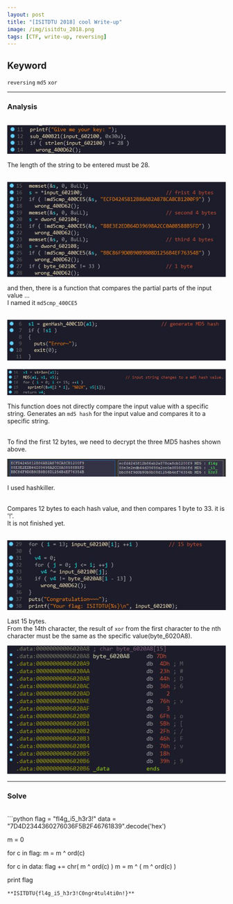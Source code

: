 ```yaml
---
layout: post
title: "[ISITDTU 2018] cool Write-up"
image: /img/isitdtu_2018.png
tags: [CTF, write-up, reversing]
---
```


## Keyword
`reversing` `md5` `xor`

---
### Analysis

<br>

<center><img src="/img/isitdtu_cool_1.JPG" class="effect"></center>

The length of the string to be entered must be 28.
<br><br>

<center><img src="/img/isitdtu_cool_2.JPG" class="effect"></center>

and then, there is a function that compares the partial parts of the input value ...<br>
I named it `md5cmp_400CE5`<br><br>

<center><img src="/img/isitdtu_cool_3.JPG" class="effect"></center><br>

<center><img src="/img/isitdtu_cool_4.JPG" class="effect"></center>

This function does not directly compare the input value with a specific string. Generates an `md5 hash` for the input value and compares it to a specific string.<br><br>

To find the first 12 bytes, we need to decrypt the three MD5 hashes shown above.

<center><img src="/img/isitdtu_cool_5.JPG" class="effect"></center>

I used hashkiller.<br><br>

Compares 12 bytes to each hash value, and then compares 1 byte to 33. it is '!'.<br>
It is not finished yet.<br>
<br>

<center><img src="/img/isitdtu_cool_6.JPG" class="effect"></center>

Last 15 bytes.<br>
From the 14th character, the result of `xor` from the first character to the nth character must be the same as the specific value(byte_6020A8).<br>

<center><img src="/img/isitdtu_cool_7.JPG" class="effect"></center>


---
### Solve
<br>
```python
flag = "fl4g_i5_h3r3!"
data = "7D4D2344360276036F5B2F46761839".decode('hex')

m = 0

for c in flag:
	m = m ^ ord(c)

for c in data:
	flag += chr( m ^ ord(c) )
	m = m ^ ( m ^ ord(c) )

print flag
```
**ISITDTU{fl4g_i5_h3r3!C0ngr4tul4ti0n!}**

